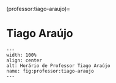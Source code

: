 (professor:tiago-araujo)=

# Tiago Araújo

```{figure} ../_static/img/professor/tiago-araujo.png
---
width: 100%
align: center
alt: Horário de Professor Tiago Araújo
name: fig:professor:tiago-araujo
---
```

